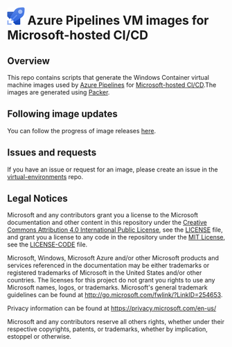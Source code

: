 # ![Azure Pipelines](/help/resources/DevOpsIconPipelines40.png "Azure Pipelines") Azure Pipelines VM images for Microsoft-hosted CI/CD

## Overview

This repo contains scripts that generate the Windows Container virtual machine images used by [Azure Pipelines](https://azure.microsoft.com/en-us/services/devops/pipelines/?nav=min) for [Microsoft-hosted CI/CD](https://docs.microsoft.com/en-us/azure/devops/pipelines/agents/hosted?view=vsts&tabs=yaml).The images are generated using [Packer](https://www.packer.io/).

## Following image updates
You can follow the progress of image releases [here](https://msit.powerbi.com/groups/7a97a4cd-61bb-454a-acb1-3c2e79dad16b/reports/db203275-ac24-4a74-8411-157cd9cf3d71/ReportSection?ctid=72f988bf-86f1-41af-91ab-2d7cd011db47&openReportSource=ReportInvitation).


## Issues and requests

If you have an issue or request for an image, please create an issue in the [virtual-environments](https://github.com/actions/virtual-environments) repo.

## Legal Notices

Microsoft and any contributors grant you a license to the Microsoft documentation and other content
in this repository under the [Creative Commons Attribution 4.0 International Public License](https://creativecommons.org/licenses/by/4.0/legalcode),
see the [LICENSE](LICENSE) file, and grant you a license to any code in the repository under the [MIT License](https://opensource.org/licenses/MIT), see the
[LICENSE-CODE](LICENSE-CODE) file.

Microsoft, Windows, Microsoft Azure and/or other Microsoft products and services referenced in the documentation
may be either trademarks or registered trademarks of Microsoft in the United States and/or other countries.
The licenses for this project do not grant you rights to use any Microsoft names, logos, or trademarks.
Microsoft's general trademark guidelines can be found at http://go.microsoft.com/fwlink/?LinkID=254653.

Privacy information can be found at https://privacy.microsoft.com/en-us/

Microsoft and any contributors reserve all others rights, whether under their respective copyrights, patents,
or trademarks, whether by implication, estoppel or otherwise.
